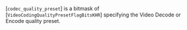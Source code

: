 [`codec_quality_preset`] is a bitmask of
[`VideoCodingQualityPresetFlagBitsKHR`] specifying the Video Decode
or Encode quality preset.